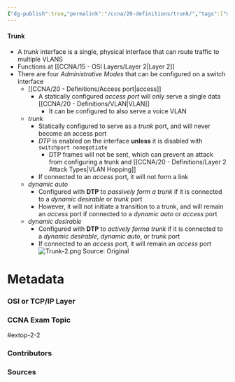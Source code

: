 ```yaml
---
{"dg-publish":true,"permalink":"/ccna/20-definitions/trunk/","tags":["defs_ccna"]}
---
```


#### Trunk
- A *trunk* interface is a single, physical interface that can route traffic to multiple VLANS
- Functions at [[CCNA/15 - OSI Layers/Layer 2\|Layer 2]]
- There are four *Administrative Modes* that can be configured on a switch interface
	- [[CCNA/20 - Definitions/Access port\|access]]
		- A statically configured *access port* will only serve a single data [[CCNA/20 - Definitions/VLAN\|VLAN]]
			- It can be configured to also serve a voice VLAN
	- *trunk*
		- Statically configured to serve as a *trunk* port, and will never become an access port
		- *DTP* is enabled on the interface **unless** it is disabled with `switchport nonegotiate`
			- DTP frames will not be sent, which can prevent an attack from configuring a trunk and [[CCNA/20 - Definitions/Layer 2 Attack Types\|VLAN Hopping]]
		- If connected to an *access* port, it will not form a link
	- *dynamic auto*
		- Configured with **DTP** to *passively form a trunk* if it is connected to a *dynamic desirable* or *trunk* port
		- However, it will not initiate a transition to a trunk, and will remain an *access* port if connected to a *dynamic auto* or *access* port
	- *dynamic desirable*
		- Configured with **DTP** to *actively forma trunk* if it is connected to a *dynamic desirable*, *dynamic auto*, or *trunk* port
		- If connected to an *access* port, it will remain an *access* port
![Trunk-2.png](/img/user/CCNA/Attachments/Trunk-2.png)
Source: Original



# Metadata
### OSI or TCP/IP Layer

### CCNA Exam Topic
#extop-2-2 
### Contributors

### Sources
